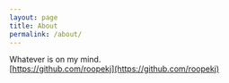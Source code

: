 ```yaml
---
layout: page
title: About
permalink: /about/
---
```


Whatever is on my mind.  
[https://github.com/roopekj](https://github.com/roopekj)

